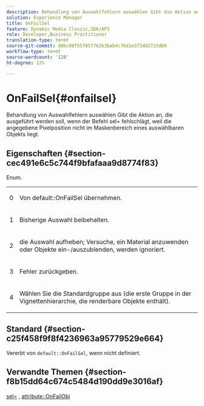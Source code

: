```yaml
---
description: Behandlung von Auswahlfehlern auswählen Gibt die Aktion an, die ausgeführt werden soll, wenn der Befehl sel= fehlschlägt, weil die angegebene Pixelposition nicht im Maskenbereich eines auswählbaren Objekts liegt.
solution: Experience Manager
title: OnFailSel
feature: Dynamic Media Classic,SDK/API
role: Developer,Business Practitioner
translation-type: tm+mt
source-git-commit: d0bc88f55f857762b3bab4c76d1e3f3dd2733d60
workflow-type: tm+mt
source-wordcount: '128'
ht-degree: 12%

---
```



# OnFailSel{#onfailsel}

Behandlung von Auswahlfehlern auswählen Gibt die Aktion an, die ausgeführt werden soll, wenn der Befehl sel= fehlschlägt, weil die angegebene Pixelposition nicht im Maskenbereich eines auswählbaren Objekts liegt.

## Eigenschaften {#section-cec491e6c5c744f9bfafaaa9d8774f83}

Enum.

<table id="simpletable_1CFD2BC6F9BC4D2AB372EAF115B7F2FC"> 
 <tr class="strow"> 
  <td class="stentry"> <p>0 </p> </td> 
  <td class="stentry"> <p>Von <span class="codeph"> default::OnFailSel </span> übernehmen. </p> </td> 
 </tr> 
 <tr class="strow"> 
  <td class="stentry"> <p>1 </p> </td> 
  <td class="stentry"> <p>Bisherige Auswahl beibehalten. </p> </td> 
 </tr> 
 <tr class="strow"> 
  <td class="stentry"> <p>2 </p> </td> 
  <td class="stentry"> <p>die Auswahl aufheben; Versuche, ein Material anzuwenden oder Objekte ein-/auszublenden, werden ignoriert. </p> </td> 
 </tr> 
 <tr class="strow"> 
  <td class="stentry"> <p>3 </p> </td> 
  <td class="stentry"> <p>Fehler zurückgeben. </p> </td> 
 </tr> 
 <tr class="strow"> 
  <td class="stentry"> <p>4 </p> </td> 
  <td class="stentry"> <p>Wählen Sie die Standardgruppe aus (die erste Gruppe in der Vignettenhierarchie, die renderbare Objekte enthält). </p> </td> 
 </tr> 
</table>

## Standard {#section-c25f458f9f8f4236963a95779529e664}

Vererbt von `default::OnFailSel`, wenn nicht definiert.

## Verwandte Themen {#section-f8b15dd64c674c5484d190dd9e3016af}

[sel=](../../../../../ir-api/http-protocol/image-rendering-api-ref/c-ir-http-protocol-ref/c-ir-http-protocol-command-reference/r-ir-sel.md#reference-01322c58d414481385c29fcdd27a090b) ,  [attribute::OnFailObj](../../../../../ir-api/material-cat/image-rendering-api-ref/c-ir-material-catalog/c-ir-attributes-reference/r-ir-onfailobj.md#reference-4c6ba90418e84da5831f8573bbbf2c8d)
